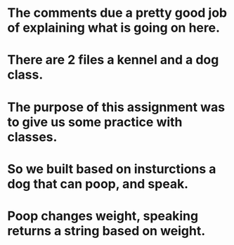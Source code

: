 # The comments due a pretty good job of explaining what is going on here.
# There are 2 files a kennel and a dog class.
# The purpose of this assignment was to give us some practice with classes.
# So we built based on insturctions a dog that can poop, and speak.
# Poop changes weight, speaking returns a string based on weight.
